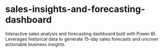 # sales-insights-and-forecasting-dashboard
Interactive sales analysis and forecasting dashboard built with Power BI. Leverages historical data to generate 15-day sales forecasts and uncover actionable business insights.
